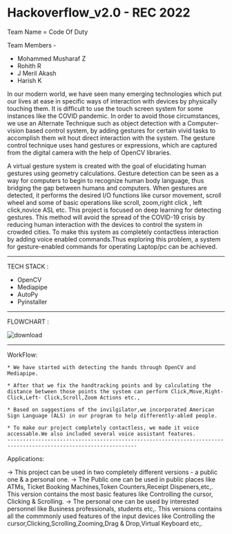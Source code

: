 # Hackoverflow_v2.0 - REC 2022
Team Name = Code Of Duty

Team Members -
 * Mohammed Musharaf Z
 * Rohith R
 * J Meril Akash 
 * Harish K

In our modern world, we have seen many emerging technologies which put our lives at ease in specific ways of interaction with devices by physically touching them.
 It is difficult to use the touch screen system for some instances like the COVID pandemic. In order to avoid those circumstances, we use an Alternate Technique such as object detection with 
a Computer-vision based control system, by adding gestures for certain vivid tasks to accomplish them wit
hout direct interaction with the system.
The gesture control technique uses hand gestures or expressions, which are captured from the digital camera with the help of OpenCV libraries.

A virtual gesture system is created with the goal of elucidating human gestures using geometry calculations. Gesture detection can be seen as a way for computers to begin 
to recognize human body language, thus bridging the gap between humans and computers. 
When gestures are detected, it performs the desired I/O functions like cursor movement, scroll 
wheel and some of basic operations like scroll, zoom,right click , left click,novice ASL etc.
This project is focused on deep learning for detecting gestures. This method will avoid the spread 
of the COVID-19 crisis by reducing human interaction with the devices to control the system in 
crowded cities. To make this system as completely contactless interaction by adding voice enabled commands.Thus exploring this problem, a system for gesture-enabled commands for 
operating Laptop/pc can be achieved.

-------------------------------------------------------------------------------------------------------------------------------------------------

TECH STACK :

  * OpenCV
  * Mediapipe
  * AutoPy
  * Pyinstaller
   --------------------------------------------------------------------------------------------------------
   
   FLOWCHART :
   
![download](https://user-images.githubusercontent.com/73353391/161372983-eb5ffcef-2b99-4a55-9cf7-1f3d8a068a72.jpg)

------------------------------------------------------------------------------------------------------------
WorkFlow:

    * We have started with detecting the hands through OpenCV and Mediapipe.
    
    * After that we fix the handtracking points and by calculating the distance between those points the system can perform Click,Move,Right-Click,Left- Click,Scroll,Zoom Actions etc.,
    
    * Based on suggestions of the invilgilator,we incorporated American Sign Language (ALS) in our program to help differently-abled people.
    
    * To make our project completely contactless, we made it voice accessable.We also included several voice assistant features.
    ----------------------------------------------------------------------------------------------------------------
    
 Applications:
 
-> This project can be used in two completely different versions - a public one & a personal one.
-> The Public one can be used in public places like ATMs, Ticket Booking Machines,Token Counters,Receipt Dispeners,etc,. This version contains the most basic features like Controlling the cursor, Clicking & Scrolling.
-> The personal one can be used by interested personnel like Business professionals, students etc,. This versions contains all the commmonly used features of the input devices like Controlling the cursor,Clicking,Scrolling,Zooming,Drag & Drop,Virtual Keyboard etc,.
